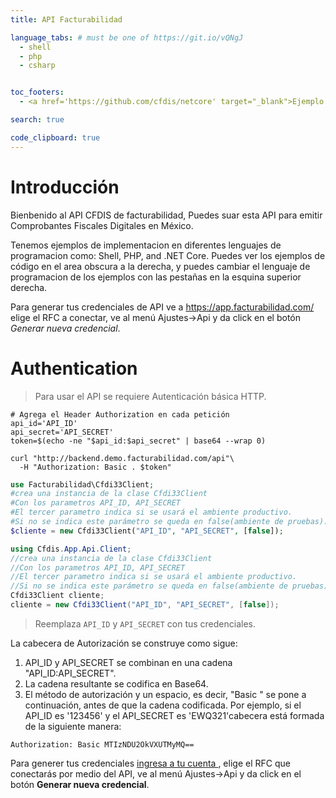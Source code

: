 ```yaml
---
title: API Facturabilidad

language_tabs: # must be one of https://git.io/vQNgJ
  - shell
  - php
  - csharp


toc_footers:
  - <a href='https://github.com/cfdis/netcore' target="_blank">Ejemplo .NET</a>

search: true

code_clipboard: true
---
```


# Introducción

Bienbenido al API CFDIS de facturabilidad, Puedes suar esta API para emitir Comprobantes Fiscales Digitales en México.

Tenemos ejemplos de implementacion en diferentes lenguajes de programacion como: Shell, PHP, and .NET Core. Puedes ver los ejemplos de código en el area obscura a la derecha, y puedes cambiar el lenguaje de programacion de los ejemplos con las pestañas en la esquina superior derecha.

Para generar tus credenciales de API ve a https://app.facturabilidad.com/ elige el RFC a conectar, ve al menú Ajustes->Api y da click en el botón *Generar nueva credencial*.

# Authentication

> Para usar el API se requiere Autenticación básica HTTP.


```shell
# Agrega el Header Authorization en cada petición
api_id='API_ID'
api_secret='API_SECRET'
token=$(echo -ne "$api_id:$api_secret" | base64 --wrap 0)

curl "http://backend.demo.facturabilidad.com/api"\
  -H "Authorization: Basic . $token"

```

```php
use Facturabilidad\Cfdi33Client;
#crea una instancia de la clase Cfdi33Client
#Con los parametros API_ID, API_SECRET
#El tercer parametro indica si se usará el ambiente productivo.
#Si no se indica este parámetro se queda en false(ambiente de pruebas).
$cliente = new Cfdi33Client("API_ID", "API_SECRET", [false]);
```

```csharp
using Cfdis.App.Api.Client;
//crea una instancia de la clase Cfdi33Client
//Con los parametros API_ID, API_SECRET
//El tercer parametro indica si se usará el ambiente productivo.
//Si no se indica este parámetro se queda en false(ambiente de pruebas).
Cfdi33Client cliente;
cliente = new Cfdi33Client("API_ID", "API_SECRET", [false]);  
```

> Reemplaza `API_ID` y  `API_SECRET` con tus credenciales.

La cabecera de Autorización se construye como sigue:

1. API_ID y API_SECRET se combinan en una cadena "API_ID:API_SECRET".
1. La cadena resultante se codifica en Base64.
1. El método de autorización y un espacio, es decir, "Basic " se pone a continuación, antes de que la cadena codificada.
Por ejemplo, si el API_ID es '123456' y el API_SECRET es 'EWQ321'cabecera está formada de la siguiente manera:

`Authorization: Basic MTIzNDU2OkVXUTMyMQ==`

<aside class="notice">
Para generer tus credenciales 
<a href="https://app.facturabilidad.com/" target="_blank">ingresa a tu cuenta </a>, 
elige el RFC que conectarás por medio del API,
ve al menú Ajustes->Api y da click en el botón <b>Generar nueva credencial</b>.

</aside>

